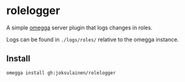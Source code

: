 # rolelogger

A simple [omegga](https://github.com/brickadia-community/omegga) server plugin that logs changes in roles.

Logs can be found in `./logs/roles/` relative to the omegga instance.

## Install

`omegga install gh:joksulainen/rolelogger`
